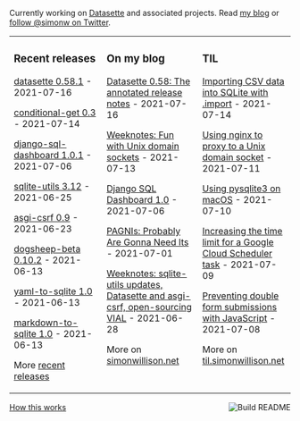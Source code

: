 Currently working on [Datasette](https://datasette.io/) and associated projects. Read [my blog](https://simonwillison.net/) or [follow @simonw on Twitter](https://twitter.com/simonw).

<table><tr><td valign="top" width="33%">

### Recent releases
<!-- recent_releases starts -->
[datasette 0.58.1](https://github.com/simonw/datasette/releases/tag/0.58.1) - 2021-07-16

[conditional-get 0.3](https://github.com/simonw/conditional-get/releases/tag/0.3) - 2021-07-14

[django-sql-dashboard 1.0.1](https://github.com/simonw/django-sql-dashboard/releases/tag/1.0.1) - 2021-07-06

[sqlite-utils 3.12](https://github.com/simonw/sqlite-utils/releases/tag/3.12) - 2021-06-25

[asgi-csrf 0.9](https://github.com/simonw/asgi-csrf/releases/tag/0.9) - 2021-06-23

[dogsheep-beta 0.10.2](https://github.com/dogsheep/dogsheep-beta/releases/tag/0.10.2) - 2021-06-13

[yaml-to-sqlite 1.0](https://github.com/simonw/yaml-to-sqlite/releases/tag/1.0) - 2021-06-13

[markdown-to-sqlite 1.0](https://github.com/simonw/markdown-to-sqlite/releases/tag/1.0) - 2021-06-13
<!-- recent_releases ends -->
More [recent releases](https://github.com/simonw/simonw/blob/main/releases.md)
</td><td valign="top" width="34%">

### On my blog
<!-- blog starts -->
[Datasette 0.58: The annotated release notes](http://simonwillison.net/2021/Jul/16/datasette-058/) - 2021-07-16

[Weeknotes: Fun with Unix domain sockets](http://simonwillison.net/2021/Jul/13/unix-domain-sockets/) - 2021-07-13

[Django SQL Dashboard 1.0](http://simonwillison.net/2021/Jul/6/django-sql-dashboard/) - 2021-07-06

[PAGNIs: Probably Are Gonna Need Its](http://simonwillison.net/2021/Jul/1/pagnis/) - 2021-07-01

[Weeknotes: sqlite-utils updates, Datasette and asgi-csrf, open-sourcing VIAL](http://simonwillison.net/2021/Jun/28/weeknotes/) - 2021-06-28
<!-- blog ends -->
More on [simonwillison.net](https://simonwillison.net/)
</td><td valign="top" width="33%">

### TIL
<!-- tils starts -->
[Importing CSV data into SQLite with .import](https://til.simonwillison.net/sqlite/import-csv) - 2021-07-14

[Using nginx to proxy to a Unix domain socket](https://til.simonwillison.net/nginx/proxy-domain-sockets) - 2021-07-11

[Using pysqlite3 on macOS](https://til.simonwillison.net/sqlite/pysqlite3-on-macos) - 2021-07-10

[Increasing the time limit for a Google Cloud Scheduler task](https://til.simonwillison.net/cloudrun/increase-cloud-scheduler-time-limit) - 2021-07-09

[Preventing double form submissions with JavaScript](https://til.simonwillison.net/javascript/preventing-double-form-submission) - 2021-07-08
<!-- tils ends -->
More on [til.simonwillison.net](https://til.simonwillison.net/)
</td></tr></table>

<a href="https://github.com/simonw/simonw/actions"><img src="https://github.com/simonw/simonw/workflows/Build%20README/badge.svg" align="right" alt="Build README"></a> <a href="https://simonwillison.net/2020/Jul/10/self-updating-profile-readme/">How this works</a>
